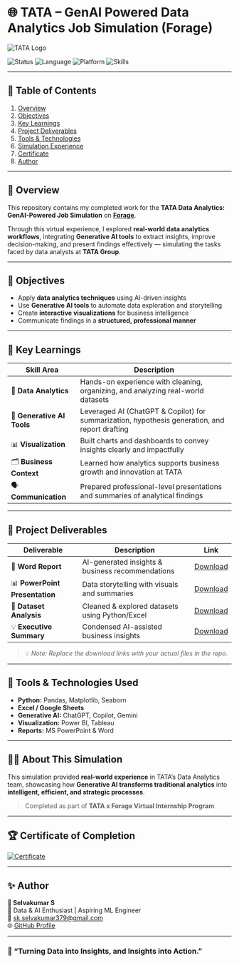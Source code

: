 # 🌐 TATA – GenAI Powered Data Analytics Job Simulation (Forage)

![TATA Logo](https://upload.wikimedia.org/wikipedia/en/thumb/4/47/Tata_logo.svg/1200px-Tata_logo.svg.png)

![Status](https://img.shields.io/badge/Status-Completed-brightgreen)
![Language](https://img.shields.io/badge/Language-Python-blue)
![Platform](https://img.shields.io/badge/Platform-Forage-orange)
![Skills](https://img.shields.io/badge/Skills-Data%20Analytics%2C%20Generative%20AI%2C%20Visualization-lightgrey)

---

## 📌 Table of Contents
1. [Overview](#-overview)
2. [Objectives](#-objectives)
3. [Key Learnings](#-key-learnings)
4. [Project Deliverables](#-project-deliverables)
5. [Tools & Technologies](#-tools--technologies-used)
6. [Simulation Experience](#-about-this-simulation)
7. [Certificate](#-certificate-of-completion)
8. [Author](#-author)

---

## 🚀 Overview

This repository contains my completed work for the **TATA Data Analytics: GenAI-Powered Job Simulation** on **[Forage](https://www.theforage.com/)**.

Through this virtual experience, I explored **real-world data analytics workflows**, integrating **Generative AI tools** to extract insights, improve decision-making, and present findings effectively — simulating the tasks faced by data analysts at **TATA Group**.

---

## 🎯 Objectives

- Apply **data analytics techniques** using AI-driven insights  
- Use **Generative AI tools** to automate data exploration and storytelling  
- Create **interactive visualizations** for business intelligence  
- Communicate findings in a **structured, professional manner**  

---

## 🧠 Key Learnings

| Skill Area | Description |
|-------------|--------------|
| 🧩 **Data Analytics** | Hands-on experience with cleaning, organizing, and analyzing real-world datasets |
| 🤖 **Generative AI Tools** | Leveraged AI (ChatGPT & Copilot) for summarization, hypothesis generation, and report drafting |
| 📊 **Visualization** | Built charts and dashboards to convey insights clearly and impactfully |
| 🗂️ **Business Context** | Learned how analytics supports business growth and innovation at TATA |
| 🗣️ **Communication** | Prepared professional-level presentations and summaries of analytical findings |

---

## 🧾 Project Deliverables

| Deliverable | Description | Link |
|-------------|-------------|------|
| 📘 **Word Report** | AI-generated insights & business recommendations | [Download](./TATA_GenAI_Report.docx) |
| 📊 **PowerPoint Presentation** | Data storytelling with visuals and summaries | [Download](./TATA_GenAI_Presentation.pptx) |
| 🧮 **Dataset Analysis** | Cleaned & explored datasets using Python/Excel | [Download](./TATA_Dataset_Analysis.xlsx) |
| 💡 **Executive Summary** | Condensed AI-assisted business insights | [Download](./TATA_Executive_Summary.pdf) |

> 💡 *Note: Replace the download links with your actual files in the repo.*

---

## 🧰 Tools & Technologies Used

- **Python:** Pandas, Matplotlib, Seaborn  
- **Excel / Google Sheets**  
- **Generative AI:** ChatGPT, Copilot, Gemini  
- **Visualization:** Power BI, Tableau  
- **Reports:** MS PowerPoint & Word  

---

## 🧑‍💻 About This Simulation

This simulation provided **real-world experience** in TATA’s Data Analytics team, showcasing how **Generative AI transforms traditional analytics** into **intelligent, efficient, and strategic processes**.

> Completed as part of **TATA x Forage Virtual Internship Program**  

---

## 🏆 Certificate of Completion

[![Certificate](https://img.shields.io/badge/View-Certificate-blue)](https://www.theforage.com/completion-certificates/ifobHAoMjQs9s6bKS/gMTdCXwDdLYoXZ3wG_ifobHAoMjQs9s6bKS_p4aDGkugw8dRD3HhD_1759684672907_completion_certificate.pdf)

---

## ✨ Author

**👤 Selvakumar S**  
💼 Data & AI Enthusiast | Aspiring ML Engineer  
📧 [sk.selvakumar379@gmail.com](mailto:sk.selvakumar379@gmail.com)  
🌐 [GitHub Profile](https://github.com/SelvaS7)  

---

### 🌟 “Turning Data into Insights, and Insights into Action.”
